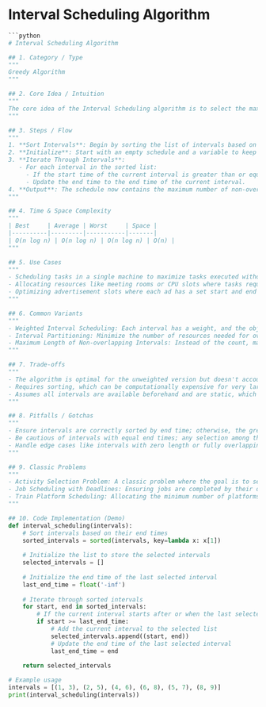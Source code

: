 # Interval Scheduling Algorithm

```python
```python
# Interval Scheduling Algorithm

## 1. Category / Type
"""
Greedy Algorithm
"""

## 2. Core Idea / Intuition
"""
The core idea of the Interval Scheduling algorithm is to select the maximum number of non-overlapping intervals from a set of intervals. The greedy strategy is to always pick the interval that finishes the earliest, as this leaves the most room for future intervals. By sorting the intervals by their end times and iteratively selecting intervals that start after the last selected one ends, we can efficiently build an optimal solution.
"""

## 3. Steps / Flow
"""
1. **Sort Intervals**: Begin by sorting the list of intervals based on their end times.
2. **Initialize**: Start with an empty schedule and a variable to keep track of the end time of the last added interval.
3. **Iterate Through Intervals**:
   - For each interval in the sorted list:
     - If the start time of the current interval is greater than or equal to the end time of the last added interval, add this interval to the schedule.
     - Update the end time to the end time of the current interval.
4. **Output**: The schedule now contains the maximum number of non-overlapping intervals.
"""

## 4. Time & Space Complexity
"""
| Best     | Average | Worst     | Space |
|----------|---------|-----------|-------|
| O(n log n) | O(n log n) | O(n log n) | O(n) |
"""

## 5. Use Cases
"""
- Scheduling tasks in a single machine to maximize tasks executed without overlap.
- Allocating resources like meeting rooms or CPU slots where tasks require exclusive access.
- Optimizing advertisement slots where each ad has a set start and end time.
"""

## 6. Common Variants
"""
- Weighted Interval Scheduling: Each interval has a weight, and the objective is to maximize the total weight.
- Interval Partitioning: Minimize the number of resources needed for overlapping intervals.
- Maximum Length of Non-overlapping Intervals: Instead of the count, maximize the total length of selected intervals.
"""

## 7. Trade-offs
"""
- The algorithm is optimal for the unweighted version but doesn't account for interval lengths or values.
- Requires sorting, which can be computationally expensive for very large datasets.
- Assumes all intervals are available beforehand and are static, which may not be practical in dynamic environments.
"""

## 8. Pitfalls / Gotchas
"""
- Ensure intervals are correctly sorted by end time; otherwise, the greedy choice may not yield an optimal solution.
- Be cautious of intervals with equal end times; any selection among them is valid.
- Handle edge cases like intervals with zero length or fully overlapping intervals.
"""

## 9. Classic Problems
"""
- Activity Selection Problem: A classic problem where the goal is to select the maximum number of activities that don't overlap.
- Job Scheduling with Deadlines: Ensuring jobs are completed by their deadlines without overlap.
- Train Platform Scheduling: Allocating the minimum number of platforms for arriving trains.
"""

## 10. Code Implementation (Demo)
def interval_scheduling(intervals):
    # Sort intervals based on their end times
    sorted_intervals = sorted(intervals, key=lambda x: x[1])
    
    # Initialize the list to store the selected intervals
    selected_intervals = []
    
    # Initialize the end time of the last selected interval
    last_end_time = float('-inf')
    
    # Iterate through sorted intervals
    for start, end in sorted_intervals:
        # If the current interval starts after or when the last selected one ends
        if start >= last_end_time:
            # Add the current interval to the selected list
            selected_intervals.append((start, end))
            # Update the end time of the last selected interval
            last_end_time = end
    
    return selected_intervals

# Example usage
intervals = [(1, 3), (2, 5), (4, 6), (6, 8), (5, 7), (8, 9)]
print(interval_scheduling(intervals))
```
```